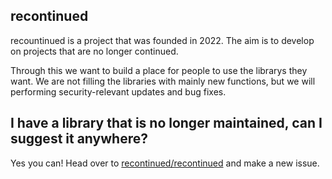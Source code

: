 ## recontinued

recountinued is a project that was founded in 2022.
The aim is to develop on projects that are no longer continued.  

Through this we want to build a place for people to use the librarys they want. We are not filling the libraries with mainly new functions, but we will performing security-relevant updates and bug fixes.

## I have a library that is no longer maintained, can I suggest it anywhere?
Yes you can! Head over to [recontinued/recontinued](https://github.com/recontinued/recontinued/issues) and make a new issue. 
